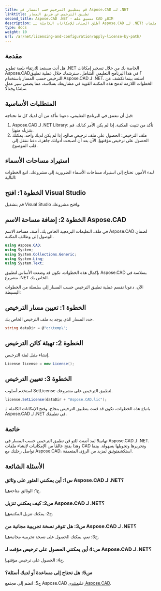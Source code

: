 ```yaml
---
title: قم بتطبيق الترخيص حسب المسار في Aspose.CAD لـ .NET
linktitle: تطبيق الترخيص عن طريق المسار
second_title: Aspose.CAD .NET - تنسيق ملف CAD وBIM
description: أطلق العنان للإمكانات الكاملة لـ Aspose.CAD لـ .NET! اتبع دليلنا خطوة بخطوة لتطبيق الترخيص بسلاسة. ارفع مستوى لعبة معالجة ملفات CAD الخاصة بك الآن!
type: docs
weight: 10
url: /ar/net/licensing-and-configuration/apply-license-by-path/
---
```

## مقدمة

هل أنت مستعد للارتقاء بلعبة تطوير .NET الخاصة بك من خلال تسخير إمكانات Aspose.CAD؟ في هذا البرنامج التعليمي الشامل، سنرشدك خلال عملية تطبيق الترخيص حسب المسار باستخدام Aspose.CAD لـ .NET. استعد بينما نكشف عن الخطوات اللازمة لدمج هذه المكتبة القوية في مشاريعك بسلاسة، مما يضمن سير عمل سلسًا وفعالًا.

## المتطلبات الأساسية

قبل أن نتعمق في البرنامج التعليمي، دعونا نتأكد من أن لديك كل ما تحتاجه:
1.  Aspose.CAD لـ .NET Library: تأكد من تثبيت المكتبة. إذا لم يكن الأمر كذلك، قم بتنزيله من[هنا](https://releases.aspose.com/cad/net/).
2.  ملف الترخيص: الحصول على ملف ترخيص صالح. إذا لم يكن لديك واحد، يمكنك الحصول على ترخيص مؤقت[هنا](https://purchase.aspose.com/temporary-license/).
الآن بعد أن أصبحت أدواتك جاهزة، دعنا ننتقل إلى قلب الموضوع.

## استيراد مساحات الأسماء

لبدء الأمور، تحتاج إلى استيراد مساحات الأسماء الضرورية إلى مشروعك. اتبع الخطوات التالية:

## الخطوة 1: افتح Visual Studio

قم بتشغيل Visual Studio وافتح مشروعك.

## الخطوة 2: إضافة مساحة الاسم Aspose.CAD

في ملف التعليمات البرمجية الخاص بك، أضف مساحة الاسم Aspose.CAD لضمان الوصول إلى وظائف المكتبة.
```csharp
using Aspose.CAD;
using System;
using System.Collections.Generic;
using System.Linq;
using System.Text;
```
بإكمال هذه الخطوات، تكون قد وضعت الأساس لتطبيق Aspose.CAD بسلاسة في مشروع .NET الخاص بك.

الآن، دعونا نقسم عملية تطبيق الترخيص حسب المسار إلى سلسلة من الخطوات البسيطة:

## الخطوة 1: تعيين مسار الترخيص

حدد المسار الذي يوجد به ملف الترخيص الخاص بك.
```csharp
string dataDir = @"c:\temp\";
```

## الخطوة 2: تهيئة كائن الترخيص

إنشاء مثيل لفئة الترخيص.
```csharp
License license = new License();
```

## الخطوة 3: تعيين الترخيص

استخدم أسلوب SetLicense لتطبيق الترخيص على مشروعك.
```csharp
license.SetLicense(dataDir + "Aspose.CAD.lic");
```

باتباع هذه الخطوات، تكون قد قمت بتطبيق الترخيص بنجاح، وفتح الإمكانات الكاملة لـ Aspose.CAD لـ .NET في تطبيقك.

## خاتمة

تهانينا! لقد أتقنت للتو فن تطبيق الترخيص حسب المسار في Aspose.CAD لـ .NET. وهذا يفتح عالمًا من الإمكانيات لإنشاء ملفات CAD وتحريرها وتحويلها بسهولة. بينما تواصل رحلتك مع Aspose.CAD، استكشف[توثيق](https://reference.aspose.com/cad/net/) لمزيد من الرؤى المتعمقة.

## الأسئلة الشائعة

### س1: أين يمكنني العثور على وثائق Aspose.CAD لـ .NET؟

 ج1: الوثائق متاحة[هنا](https://reference.aspose.com/cad/net/).

### س2: كيف يمكنني تنزيل Aspose.CAD لـ .NET؟

 ج2: يمكنك تنزيل المكتبة[هنا](https://releases.aspose.com/cad/net/).

### س3: هل تتوفر نسخة تجريبية مجانية من Aspose.CAD لـ .NET؟

ج3: نعم، يمكنك الحصول على نسخة تجريبية مجانية[هنا](https://releases.aspose.com/).

### س:4 أين يمكنني الحصول على ترخيص مؤقت لـ Aspose.CAD لـ .NET؟

 ج4: الحصول على ترخيص مؤقت[هنا](https://purchase.aspose.com/temporary-license/).

### س5: هل تحتاج إلى مساعدة أو لديك أسئلة؟

 ج5: انضم إلى مجتمع Aspose.CAD على[منتدى Aspose.CAD](https://forum.aspose.com/c/cad/19).